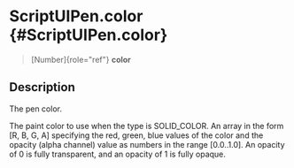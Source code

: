ScriptUIPen.color {#ScriptUIPen.color}
=================

> [Number]{role="ref"} **color**

Description
-----------

The pen color.

The paint color to use when the type is SOLID\_COLOR. An array in the
form \[R, B, G, A\] specifying the red, green, blue values of the color
and the opacity (alpha channel) value as numbers in the range
\[0.0..1.0\]. An opacity of 0 is fully transparent, and an opacity of 1
is fully opaque.
